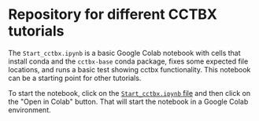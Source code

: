 # Repository for different CCTBX tutorials

The `Start_cctbx.ipynb` is a basic Google Colab notebook with cells that install conda and the `cctbx-base` conda package, fixes some expected file locations, and runs a basic test showing cctbx functionality. This notebook can be a starting point for other tutorials.

To start the notebook, click on the [`Start_cctbx.ipynb` file](https://github.com/cctbx/cctbx_tutorials/blob/main/Start_cctbx.ipynb) and then click on the "Open in Colab" button. That will start the notebook in a Google Colab environment.
